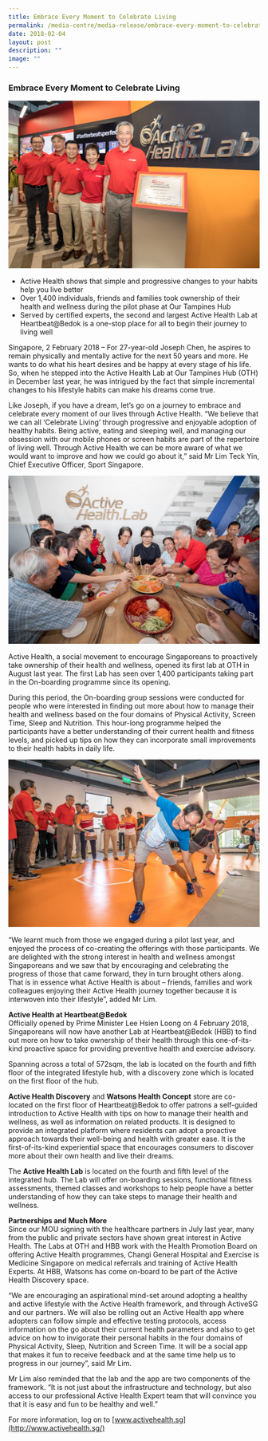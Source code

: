 ```yaml
---
title: Embrace Every Moment to Celebrate Living
permalink: /media-centre/media-release/embrace-every-moment-to-celebrate-living/
date: 2018-02-04
layout: post
description: ""
image: ""
---
```

### **Embrace Every Moment to Celebrate Living**

![](/images/Media%20Centre/Media%20Release/2018/February/PM%20Lee%20at%20official%20opening%20of%20Active%20Health%20Lab%20at%20HBB.jpeg)

* Active Health shows that simple and progressive changes to your habits help you live better
* Over 1,400 individuals, friends and families took ownership of their health and wellness during the pilot phase at Our Tampines Hub
* Served by certified experts, the second and largest Active Health Lab at Heartbeat@Bedok is a one-stop place for all to begin their journey to living well

Singapore, 2 February 2018 – For 27-year-old Joseph Chen, he aspires to remain physically and mentally active for the next 50 years and more. He wants to do what his heart desires and be happy at every stage of his life. So, when he stepped into the Active Health Lab at Our Tampines Hub (OTH) in December last year, he was intrigued by the fact that simple incremental changes to his lifestyle habits can make his dreams come true.

Like Joseph, if you have a dream, let’s go on a journey to embrace and celebrate every moment of our lives through Active Health. “We believe that we can all ‘Celebrate Living’ through progressive and enjoyable adoption of healthy habits.  Being active, eating and sleeping well, and managing our obsession with our mobile phones or screen habits are part of the repertoire of living well. Through Active Health we can be more aware of what we would want to improve and how we could go about it,” said Mr Lim Teck Yin, Chief Executive Officer, Sport Singapore.

![](/images/Media%20Centre/Media%20Release/2018/February/PM%20Lee%20Loheing%20with%20participants%20of%20Active%20Health%20Nutrition%20workshop.jpeg)

Active Health, a social movement to encourage Singaporeans to proactively take ownership of their health and wellness, opened its first lab at OTH in August last year. The first Lab has seen over 1,400 participants taking part in the On-boarding programme since its opening.

During this period, the On-boarding group sessions were conducted for people who were interested in finding out more about how to manage their health and wellness based on the four domains of Physical Activity, Screen Time, Sleep and Nutrition. This hour-long programme helped the participants have a better understanding of their current health and fitness levels, and picked up tips on how they can incorporate small improvements to their health habits in daily life.

![](/images/Media%20Centre/Media%20Release/2018/February/PM%20Lee%20watching%20an%20Active%20Health%20onboarding%20session.jpeg)

“We learnt much from those we engaged during a pilot last year, and enjoyed the process of co-creating the offerings with those participants. We are delighted with the strong interest in health and wellness amongst Singaporeans and we saw that by encouraging and celebrating the progress of those that came forward, they in turn brought others along.  That is in essence what Active Health is about – friends, families and work colleagues enjoying their Active Health journey together because it is interwoven into their lifestyle”, added Mr Lim.

**Active Health at Heartbeat@Bedok**  
Officially opened by Prime Minister Lee Hsien Loong on 4 February 2018, Singaporeans will now have another Lab at Heartbeat@Bedok (HBB) to find out more on how to take ownership of their health through this one-of-its-kind proactive space for providing preventive health and exercise advisory.

Spanning across a total of 572sqm, the lab is located on the fourth and fifth floor of the integrated lifestyle hub, with a discovery zone which is located on the first floor of the hub.

**Active Health Discovery** and **Watsons Health Concept** store are co-located on the first floor of Heartbeat@Bedok to offer patrons a self-guided introduction to Active Health with tips on how to manage their health and wellness, as well as information on related products. It is designed to provide an integrated platform where residents can adopt a proactive approach towards their well-being and health with greater ease. It is the first-of-its-kind experiential space that encourages consumers to discover more about their own health and live their dreams.

The **Active Health Lab** is located on the fourth and fifth level of the integrated hub. The Lab will offer on-boarding sessions, functional fitness assessments, themed classes and workshops to help people have a better understanding of how they can take steps to manage their health and wellness.

**Partnerships and Much More**  
Since our MOU signing with the healthcare partners in July last year, many from the public and private sectors have shown great interest in Active Health. The Labs at OTH and HBB work with the Health Promotion Board on offering Active Health programmes, Changi General Hospital and Exercise is Medicine Singapore on medical referrals and training of Active Health Experts. At HBB, Watsons has come on-board to be part of the Active Health Discovery space.

“We are encouraging an aspirational mind-set around adopting a healthy and active lifestyle with the Active Health framework, and through ActiveSG and our partners. We will also be rolling out an Active Health app where adopters can follow simple and effective testing protocols, access information on the go about their current health parameters and also to get advice on how to invigorate their personal habits in the four domains of Physical Activity, Sleep, Nutrition and Screen Time. It will be a social app that makes it fun to receive feedback and at the same time help us to progress in our journey”, said Mr Lim.

Mr Lim also reminded that the lab and the app are two components of the framework. “It is not just about the infrastructure and technology, but also access to our professional Active Health Expert team that will convince you that it is easy and fun to be healthy and well.”

For more information, log on to [www.activehealth.sg](http://www.activehealth.sg/)